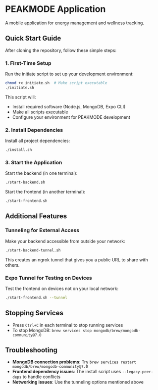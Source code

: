 # PEAKMODE Application

A mobile application for energy management and wellness tracking.

## Quick Start Guide

After cloning the repository, follow these simple steps:

### 1. First-Time Setup

Run the initiate script to set up your development environment:

```bash
chmod +x initiate.sh  # Make script executable
./initiate.sh
```

This script will:
- Install required software (Node.js, MongoDB, Expo CLI)
- Make all scripts executable
- Configure your environment for PEAKMODE development

### 2. Install Dependencies

Install all project dependencies:

```bash
./install.sh
```

### 3. Start the Application

Start the backend (in one terminal):

```bash
./start-backend.sh
```

Start the frontend (in another terminal):

```bash
./start-frontend.sh
```

## Additional Features

### Tunneling for External Access

Make your backend accessible from outside your network:

```bash
./start-backend-tunnel.sh
```

This creates an ngrok tunnel that gives you a public URL to share with others.

### Expo Tunnel for Testing on Devices

Test the frontend on devices not on your local network:

```bash
./start-frontend.sh --tunnel
```

## Stopping Services

- Press `Ctrl+C` in each terminal to stop running services
- To stop MongoDB: `brew services stop mongodb/brew/mongodb-community@7.0`

## Troubleshooting

- **MongoDB connection problems**: Try `brew services restart mongodb/brew/mongodb-community@7.0`
- **Frontend dependency issues**: The install script uses `--legacy-peer-deps` to handle conflicts
- **Networking issues**: Use the tunneling options mentioned above 